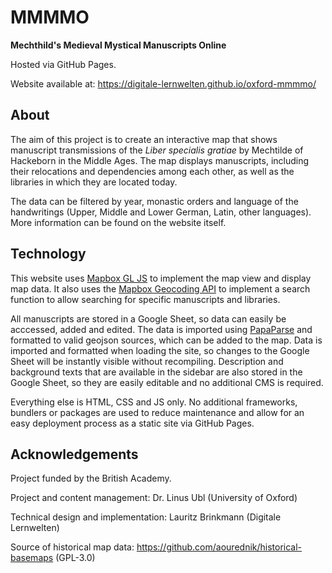 # MMMMO
**Mechthild's Medieval Mystical Manuscripts Online**

Hosted via GitHub Pages.

Website available at: https://digitale-lernwelten.github.io/oxford-mmmmo/

## About

The aim of this project is to create an interactive map that shows manuscript transmissions of the *Liber specialis gratiae* by Mechtilde of Hackeborn in the Middle Ages. The map displays manuscripts, including their relocations and dependencies among each other, as well as the libraries in which they are located today.

The data can be filtered by year, monastic orders and language of the handwritings (Upper, Middle and Lower German, Latin, other languages). More information can be found on the website itself.

## Technology

This website uses [Mapbox GL JS](https://docs.mapbox.com/mapbox-gl-js/) to implement the map view and display map data. It also uses the [Mapbox Geocoding API](https://docs.mapbox.com/api/search/geocoding/) to implement a search function to allow searching for specific manuscripts and libraries.

All manuscripts are stored in a Google Sheet, so data can easily be acccessed, added and edited. The data is imported using [PapaParse](https://www.papaparse.com/) and formatted to valid geojson sources, which can be added to the map. Data is imported and formatted when loading the site, so changes to the Google Sheet will be instantly visible without recompiling. Description and background texts that are available in the sidebar are also stored in the Google Sheet, so they are easily editable and no additional CMS is required.

Everything else is HTML, CSS and JS only. No additional frameworks, bundlers or packages are used to reduce maintenance and allow for an easy deployment process as a static site via GitHub Pages.

## Acknowledgements

Project funded by the British Academy.

Project and content management: Dr. Linus Ubl (University of Oxford)

Technical design and implementation: Lauritz Brinkmann (Digitale Lernwelten)

Source of historical map data: https://github.com/aourednik/historical-basemaps (GPL-3.0)
